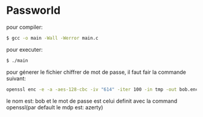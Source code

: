 # Passworld
pour compiler:
```bash
$ gcc -o main -Wall -Werror main.c
```

pour executer:
```bash
$ ./main 
```

pour génerer le fichier chiffrer de mot de passe, il faut fair la commande suivant:
```bash
openssl enc -e -a -aes-128-cbc -iv "614" -iter 100 -in tmp -out bob.enc
```
le nom est: bob
et le mot de passe est celui definit avec la command openssl(par default le mdp est: azerty)
